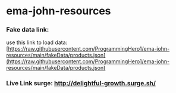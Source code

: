 # ema-john-resources

### Fake data link: 
use this link to load data: 
[https://raw.githubusercontent.com/ProgrammingHero1/ema-john-resources/main/fakeData/products.json](https://raw.githubusercontent.com/ProgrammingHero1/ema-john-resources/main/fakeData/products.json)


### Live Link surge: http://delightful-growth.surge.sh/